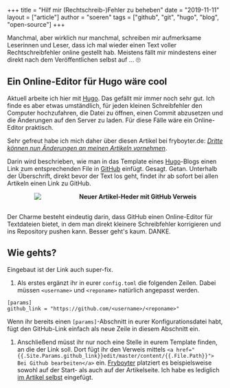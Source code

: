 +++
title = "Hilf mir (Rechtschreib-)Fehler zu beheben"
date = "2019-11-11"
layout = ["article"]
author = "soeren"
tags = ["github", "git", "hugo", "blog", "open-source"]
+++

Manchmal, aber wirklich nur manchmal, schreiben mir aufmerksame Leserinnen und Leser, dass ich mal wieder einen Text voller Rechtschreibfehler online gestellt hab. Meistens fällt mir mindestens einer direkt nach dem Veröffentlichen selbst auf ... 🙄

## Ein Online-Editor für Hugo wäre cool

Aktuell arbeite ich hier mit [Hugo](/tags/hugo). Das gefällt mir immer noch sehr gut. Ich finde es aber etwas umständlich, für jeden kleinen Schreibfehler den Computer hochzufahren, die Datei zu öffnen, einen Commit abzusetzen und die Änderungen auf den Server zu laden. Für diese Fälle wäre ein Online-Editor praktisch.

Sehr gefreut habe ich mich daher über diesen Artikel bei fryboyter.de: *<a href="https://fryboyter.de/dritte-koennen-nun-aenderungen-an-meinen-artikeln-vornehmen/" target="_blank">Dritte können nun Änderungen an meinen Artikeln vornehmen</a>*. 

Darin wird beschrieben, wie man in das Template eines [Hugo](/tags/hugo)-Blogs einen Link zum entsprechenden File in [GitHub](https://github.com/s01ren) einfügt. Gesagt. Getan. Unterhalb der Überschrift, direkt bevor der Text los geht, findet ihr ab sofort bei allen Artikeln einen Link zu GitHub. 

<div class="imagebox" style="width:75%;margin:auto">
    <img src="/img/github_link.png"/>
    <div style="float:right;">
        <b>Neuer Artikel-Heder mit GitHub Verweis</b>
    </div>
    <br>
</div>
<br>

Der Charme besteht eindeutig darin, dass GitHub einen Online-Editor für Textdateien bietet, in dem man direkt kleinere Schreibfehler korrigieren und ins Repository pushen kann. Besser geht's kaum. DANKE.

## Wie gehts?

Eingebaut ist der Link auch super-fix.

  1. Als erstes ergänzt ihr in eurer ``config.toml`` die folgenden Zeilen. Dabei müssen ``<username>`` und ``<reponame>`` natürlich angepasst werden.
  ```
  [params]
  github_link = "https://github.com/<username>/<reponame>"
  ```
  Wenn ihr bereits einen ``[params]``-Abschnitt in eurer Konfigurationsdatei habt, fügt den GitHub-Link einfach als neue Zeile in diesem Abschnitt ein.

  1. Anschließend müsst ihr nur noch eine Stelle in eurem Template finden, an die der Link soll. Dort fügt ihr den Verweis mittels ``<a href="{{.Site.Params.github_link}}edit/master/content/{{.File.Path}}"> Bei Github bearbeiten</a>`` ein. 
  [Fryboyter](ttps://fryboyter.de/) platziert es beispielsweise sowohl auf der Start- als auch auf der Artikelseite. Ich habe es lediglich [im Artikel selbst](https://github.com/s01ren/gluecko.se/blob/master/themes/base16/layouts/partials/article.html) eingefügt.

